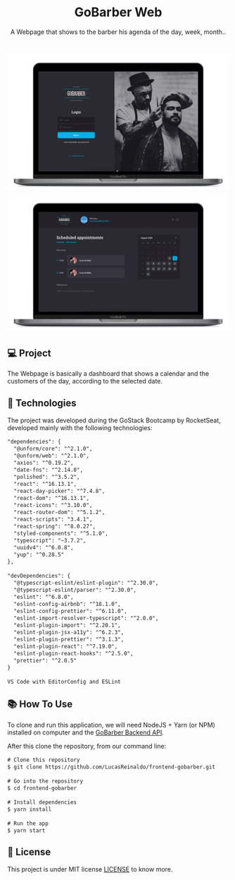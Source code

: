 <h1 align="center">GoBarber Web</h1>
<p align="center">A Webpage that shows to the barber his agenda of the day, week, month..</p>

<h1 align="center">
    <img src="https://github.com/LucasReinaldo/frontend-gobarber/blob/master/assets/SignIn.png" alt="Login" width="680" />
    <img src="https://github.com/LucasReinaldo/frontend-gobarber/blob/master/assets/Home.png" alt="Register" width="680" />
</h1>

## 💻 Project

The Webpage is basically a dashboard that shows a calendar and the customers of the day, according to the selected date.

## 🚀 Technologies

The project was developed during the GoStack Bootcamp by RocketSeat, developed mainly with the following technologies:

```
"dependencies": {
  "@unform/core": "^2.1.0",
  "@unform/web": "^2.1.0",
  "axios": "^0.19.2",
  "date-fns": "^2.14.0",
  "polished": "^3.5.2",
  "react": "^16.13.1",
  "react-day-picker": "^7.4.8",
  "react-dom": "^16.13.1",
  "react-icons": "^3.10.0",
  "react-router-dom": "^5.1.2",
  "react-scripts": "3.4.1",
  "react-spring": "^8.0.27",
  "styled-components": "^5.1.0",
  "typescript": "~3.7.2",
  "uuidv4": "^6.0.8",
  "yup": "^0.28.5"
},

"devDependencies": {
  "@typescript-eslint/eslint-plugin": "^2.30.0",
  "@typescript-eslint/parser": "^2.30.0",
  "eslint": "^6.8.0",
  "eslint-config-airbnb": "^18.1.0",
  "eslint-config-prettier": "^6.11.0",
  "eslint-import-resolver-typescript": "^2.0.0",
  "eslint-plugin-import": "^2.20.1",
  "eslint-plugin-jsx-a11y": "^6.2.3",
  "eslint-plugin-prettier": "^3.1.3",
  "eslint-plugin-react": "^7.19.0",
  "eslint-plugin-react-hooks": "^2.5.0",
  "prettier": "^2.0.5"
}

VS Code with EditorConfig and ESLint
```

## 📚 How To Use

To clone and run this application, we will need NodeJS + Yarn (or NPM) installed on computer and the [GoBarber Backend API](https://github.com/LucasReinaldo/backend-gobarber). 

After this clone the repository, from our command line:

```
# Clone this repository
$ git clone https://github.com/LucasReinaldo/frontend-gobarber.git

# Go into the repository
$ cd frontend-gobarber

# Install dependencies
$ yarn install

# Run the app
$ yarn start
```

## 📖 License

This project is under MIT license [LICENSE](LICENSE.md) to know more.
